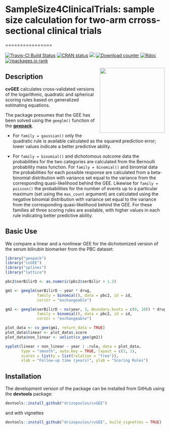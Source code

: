 # SampleSize4ClinicalTrials: sample size calculation for two-arm crross-sectional clinical trials
================

[![Travis-CI Build Status](https://travis-ci.org/drizopoulos/cvGEE.svg?branch=master)](https://travis-ci.org/drizopoulos/cvGEE) [![CRAN status](http://www.r-pkg.org/badges/version/cvGEE)](https://cran.r-project.org/package=cvGEE) [![](https://cranlogs.r-pkg.org/badges/grand-total/cvGEE)](https://CRAN.R-project.org/package=cvGEE) [![Download counter](http://cranlogs.r-pkg.org/badges/cvGEE)](https://cran.r-project.org/package=cvGEE) 
[![Rdoc](http://www.rdocumentation.org/badges/version/cvGEE)](http://www.rdocumentation.org/packages/cvGEE)
[![rpackages.io rank](https://www.rpackages.io/badge/cvGEE.svg)](https://www.rpackages.io/package/cvGEE)

<img src="man/figures/logo.png" height="205" align="right"/>

Description
------------

<strong>cvGEE</strong> calculates cross-validated versions of the logarithmic, quadratic and spherical scoring rules based on generalized estimating equations.

The package presumes that the GEE has been solved using the `geeglm()` function of the [**geepack**](https://cran.r-project.org/package=geepack).

- For `family = gaussian()` only the quadratic rule is available calculated as the squared prediction error; lower values indicate a better predictive ability.

- For `family = binomial()` and dichotomous outcome data the probabilities for the two categories are calculated from the Bernoulli probability mass function. For `family = binomial()` and binomial data the probabilities for each possible response are calculated from a beta-binomial distribution with variance set equal to the variance from the corresponding quasi-likelihood behind the GEE. Likewise for `family = poisson()` the probabilities for the number of events up to a particular maximum (set using the `max_count` argument) are calculated using the negative binomial distribution with variance set equal to the variance from the corresponding quasi-likelihood behind the GEE. For these families all three scoring rules are available, with higher values in each rule indicating better predictive ability.


Basic Use
------------

We compare a linear and a nonlinear GEE for the dichotomized version of the serum bilirubin biomarker from the PBC dataset:
```r
library("geepack")
library("cvGEE")
library("splines")
library("lattice")

pbc2$serBilirD <- as.numeric(pbc2$serBilir > 1.2)

gm1 <- geeglm(serBilirD ~ year * drug, 
              family = binomial(), data = pbc2, id = id, 
              corstr = "exchangeable")

gm2 <- geeglm(serBilirD ~ ns(year, 3, Boundary.knots = c(0, 10)) * drug, 
              family = binomial(), data = pbc2, id = id, 
              corstr = "exchangeable")

plot_data <- cv_gee(gm1, return_data = TRUE)
plot_data$linear <- plot_data$.score
plot_data$non_linear <- unlist(cv_gee(gm2))

xyplot(linear + non_linear ~ year | .rule, data = plot_data, 
       type = "smooth", auto.key = TRUE, layout = c(3, 1),
       scales = list(y = list(relation = "free")),
       xlab = "Follow-up time (years)", ylab = "Scoring Rules")
```

Installation
------------

The development version of the package can be installed from GitHub using the **devtools**
package:
```r
devtools::install_github("drizopoulos/cvGEE")
```

and with vignettes
```r
devtools::install_github("drizopoulos/cvGEE", build_vignettes = TRUE)
```
